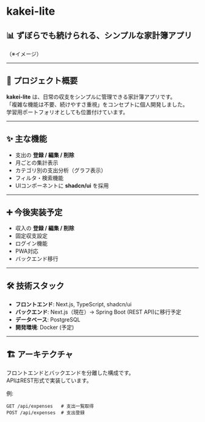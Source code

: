 # kakei-lite
## 📊 **ずぼらでも続けられる、シンプルな家計簿アプリ**

![]()  
（※イメージ）

---

## 🚀 プロジェクト概要
**kakei-lite** は、日常の収支をシンプルに管理できる家計簿アプリです。  
「複雑な機能は不要、続けやすさ重視」をコンセプトに個人開発しました。  
学習用ポートフォリオとしても位置付けています。

---

## ✨ 主な機能
- 支出の **登録 / 編集 / 削除**
- 月ごとの集計表示
- カテゴリ別の支出分析（グラフ表示）
- フィルタ・検索機能
- UIコンポーネントに **shadcn/ui** を採用

---

## ➕ 今後実装予定
- 収入の **登録 / 編集 / 削除**
- 固定収支設定
- ログイン機能
- PWA対応
- バックエンド移行

---

## 🛠 技術スタック
- **フロントエンド**: Next.js, TypeScript, shadcn/ui  
- **バックエンド**: Next.js（現在）-> Spring Boot (REST API)に移行予定  
- **データベース**: PostgreSQL  
- **開発環境**: Docker (予定)  

---

## 🏗 アーキテクチャ
フロントエンドとバックエンドを分離した構成です。  
APIはREST形式で実装しています。

例:  
```http
GET /api/expenses   # 支出一覧取得
POST /api/expenses  # 支出登録
```